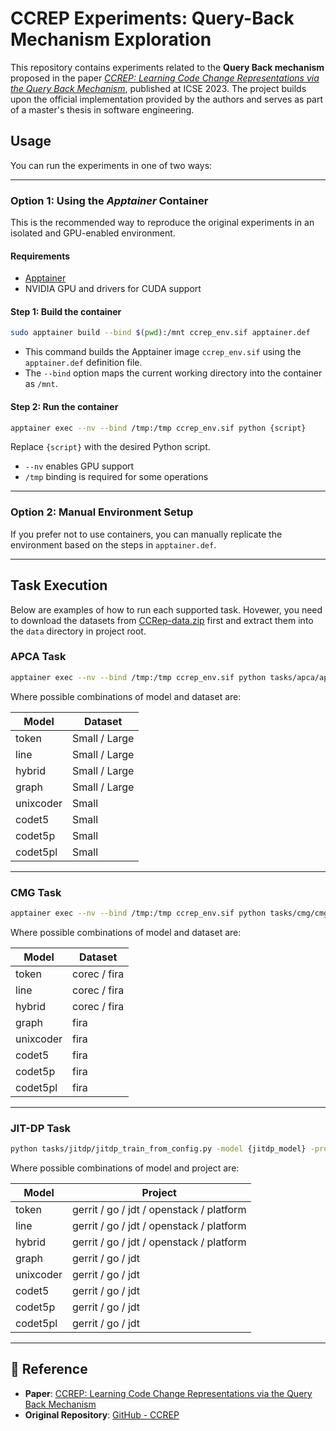 # CCREP Experiments: Query-Back Mechanism Exploration

This repository contains experiments related to the **Query Back mechanism** proposed in the paper [_CCREP: Learning Code Change Representations via the Query Back Mechanism_](https://dl.acm.org/doi/abs/10.1109/ICSE48619.2023.00014), published at ICSE 2023.
The project builds upon the official implementation provided by the authors and serves as part of a master's thesis in software engineering.

## Usage

You can run the experiments in one of two ways:

---

### Option 1: Using the _Apptainer_ Container

This is the recommended way to reproduce the original experiments in an isolated and GPU-enabled environment.

#### Requirements

- [Apptainer](https://apptainer.org/docs/user/latest/)
- NVIDIA GPU and drivers for CUDA support

#### Step 1: Build the container

```bash
sudo apptainer build --bind $(pwd):/mnt ccrep_env.sif apptainer.def
```

- This command builds the Apptainer image `ccrep_env.sif` using the `apptainer.def` definition file.
- The `--bind` option maps the current working directory into the container as `/mnt`.

#### Step 2: Run the container

```bash
apptainer exec --nv --bind /tmp:/tmp ccrep_env.sif python {script}
```

Replace `{script}` with the desired Python script.

- `--nv` enables GPU support
- `/tmp` binding is required for some operations

---

### Option 2: Manual Environment Setup

If you prefer not to use containers, you can manually replicate the environment based on the steps in `apptainer.def`.

---

## Task Execution

Below are examples of how to run each supported task. Hovewer, you need to download the datasets from [CCRep-data.zip](https://drive.google.com/file/d/1s4k2KT3p7XrnxbDXvTvzhQexxLCk4dQd/view?usp=share_link) first and extract them into the `data` directory in project root.

### APCA Task

```bash
apptainer exec --nv --bind /tmp:/tmp ccrep_env.sif python tasks/apca/apca_cv_train_helper.py -model {apca_model} -dataset {Small|Large} -cuda 0
```

Where possible combinations of model and dataset are:

| Model     | Dataset       |
| --------- | ------------- |
| token     | Small / Large |
| line      | Small / Large |
| hybrid    | Small / Large |
| graph     | Small / Large |
| unixcoder | Small         |
| codet5    | Small         |
| codet5p   | Small         |
| codet5pl  | Small         |

---

### CMG Task

```bash
apptainer exec --nv --bind /tmp:/tmp ccrep_env.sif python tasks/cmg/cmg_train_from_config.py -model {cmg_model} -dataset {corec|fira} -cuda 0
```

Where possible combinations of model and dataset are:

| Model     | Dataset      |
| --------- | ------------ |
| token     | corec / fira |
| line      | corec / fira |
| hybrid    | corec / fira |
| graph     | fira         |
| unixcoder | fira         |
| codet5    | fira         |
| codet5p   | fira         |
| codet5pl  | fira         |

---

### JIT-DP Task

```bash
python tasks/jitdp/jitdp_train_from_config.py -model {jitdp_model} -project {project} -cuda 0
```

Where possible combinations of model and project are:

| Model     | Project                                  |
| --------- | ---------------------------------------- |
| token     | gerrit / go / jdt / openstack / platform |
| line      | gerrit / go / jdt / openstack / platform |
| hybrid    | gerrit / go / jdt / openstack / platform |
| graph     | gerrit / go / jdt                        |
| unixcoder | gerrit / go / jdt                        |
| codet5    | gerrit / go / jdt                        |
| codet5p   | gerrit / go / jdt                        |
| codet5pl  | gerrit / go / jdt                        |

---

## 📘 Reference

- **Paper**: [CCREP: Learning Code Change Representations via the Query Back Mechanism](https://dl.acm.org/doi/abs/10.1109/ICSE48619.2023.00014)
- **Original Repository**: [GitHub - CCREP](https://github.com/ZJU-CTAG/CCRep)
